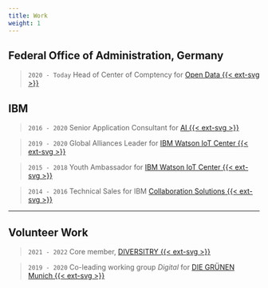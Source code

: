 ```yaml
---
title: Work
weight: 1
---
```

## Federal Office of Administration, Germany
> `2020 - Today` Head of Center of Comptency for [Open Data {{< ext-svg >}}](https://www.bva.bund.de/DE/Services/Behoerden/Beratung/Beratungszentrum/OpenData/opendata_node.html)

## IBM
>`2016 - 2020` Senior Application Consultant for [AI {{< ext-svg >}}](https://www.ibm.com/artificial-intelligence)

> `2019 - 2020` Global Alliances Leader for [IBM Watson IoT Center {{< ext-svg >}}](https://www.ibm.com/internet-of-things/learn/munich-center)

> `2015 - 2018` Youth Ambassador for [IBM Watson IoT Center {{< ext-svg >}}](https://www.ibm.com/internet-of-things/learn/munich-center)

>`2014 - 2016` Technical Sales for IBM [Collaboration Solutions {{< ext-svg >}}](https://newsroom.ibm.com/2018-12-06-HCL-Technologies-to-Acquire-Select-IBM-Software-Products-for-1-8B)
***

## Volunteer Work
> `2021 - 2022` Core member, [DIVERSITRY {{< ext-svg >}}](https://www.diversitry.com/)

> `2019 - 2020` Co-leading working group _Digital_ for [DIE GRÜNEN Munich {{< ext-svg >}}](https://www.gruene-muenchen.de/partei/arbeitskreise/)